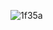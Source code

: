 ![1f35a](https://github.com/audrms6494/SnackCrash/assets/141597722/e4ef78b5-465f-491f-8fc8-39cff32094fd)

